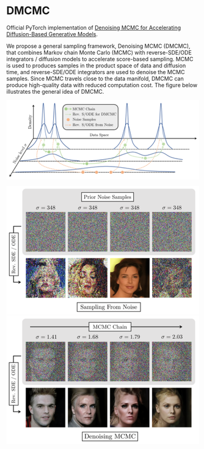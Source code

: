 # DMCMC

Official PyTorch implementation of [Denoising MCMC for Accelerating Diffusion-Based Generative Models](https://arxiv.org/abs/2209.14593).

We propose a general sampling framework, Denoising MCMC (DMCMC), that combines Markov chain Monte Carlo (MCMC) with reverse-SDE/ODE integrators / diffusion models to accelerate score-based sampling. MCMC is used to produces samples in the product space of data and diffusion time, and reverse-SDE/ODE integrators are used to denoise the MCMC samples. Since MCMC travels close to the data manifold, DMCMC can produce high-quality data with reduced computation cost. The figure below illustrates the general idea of DMCMC.

<p align="center">
  <img src="https://github.com/1202kbs/DMCMC/blob/main/assets/diag.png" />
</p>

<p align="center">
  <img src="https://github.com/1202kbs/DMCMC/blob/main/assets/1a-min.png" width="700" />
  <img src="https://github.com/1202kbs/DMCMC/blob/main/assets/1b-min.png" width="700" />
</p>
